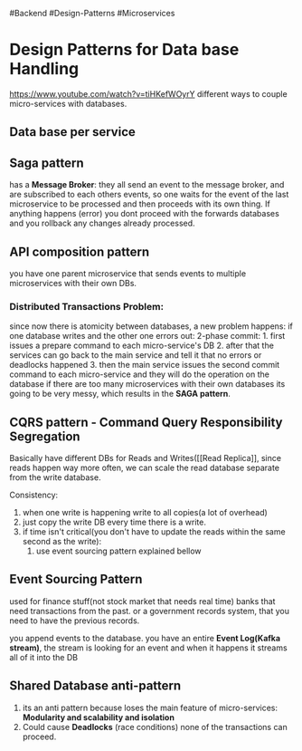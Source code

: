 #Backend #Design-Patterns #Microservices
# Design Patterns for Data base Handling
https://www.youtube.com/watch?v=tiHKefWOyrY
different ways to couple micro-services with databases.
## Data base per service

## Saga pattern
has a **Message Broker**:
	they all send an event to the message broker, and are subscribed to each others events, so one waits for the event of the last microservice to be processed and then proceeds with its own thing. If anything happens (error) you dont proceed with the forwards databases and you rollback any changes already processed.
## API composition pattern
you have one parent microservice that sends events to multiple microservices with their own DBs.
### Distributed Transactions Problem:
since now there is atomicity between databases, a new problem happens: if one database writes and the other one errors out:
	2-phase commit: 
		1. first issues a prepare command to each micro-service's DB
		2. after that the services can go back to the main service and tell it that no errors or deadlocks happened
		3. then the main service issues the second commit command to each micro-service and they will do the operation on the database
	if there are too many microservices with their own databases its going to be very messy, which results in the **SAGA pattern**.

## CQRS pattern - Command Query Responsibility Segregation
Basically have different DBs for Reads and Writes([[Read Replica]], since reads happen way more often, we can scale the read database separate from the write database.

Consistency:
1. when one write is happening write to all copies(a lot of overhead)
2. just copy the write DB every time there is a write.
3. if time isn't critical(you don't have to update the reads within the same second as the write):
	1. use event sourcing pattern explained bellow

## Event Sourcing Pattern
used for finance stuff(not stock market that needs real time) banks that need transactions from the past. or a government records system, that you need to have the previous records.

you append events to the database.
you have an entire **Event Log(Kafka stream)**, the stream is looking for an event and when it happens it streams all of it into the DB
## Shared Database anti-pattern
1. its an anti pattern because loses the main feature of micro-services: **Modularity and scalability and isolation**
2. Could cause **Deadlocks** (race conditions) none of the transactions can proceed.